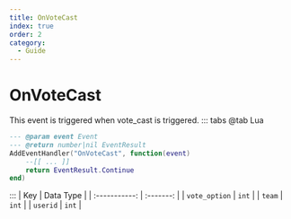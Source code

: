 ```yaml
---
title: OnVoteCast
index: true
order: 2
category:
  - Guide
---
```


# OnVoteCast
This event is triggered when vote_cast is triggered.
::: tabs
@tab Lua
```lua
--- @param event Event
--- @return number|nil EventResult
AddEventHandler("OnVoteCast", function(event)
    --[[ ... ]]
    return EventResult.Continue
end)
```

:::
|      Key      | Data Type |
| :-----------: | :-------: |
| `vote_option` |   `int`   |
|     `team`    |   `int`   |
|    `userid`   |   `int`   |